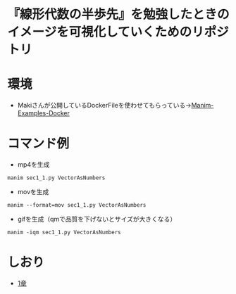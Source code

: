 『線形代数の半歩先』を勉強したときのイメージを可視化していくためのリポジトリ
===
# 環境
- Makiさんが公開しているDockerFileを使わせてもらっている→[Manim-Examples-Docker](https://github.com/Sunwood-ai-labs/Manim-Examples-Docker/)


# コマンド例
- mp4を生成
```
manim sec1_1.py VectorAsNumbers
```
- movを生成
```
manim --format=mov sec1_1.py VectorAsNumbers
```
- gifを生成（qmで品質を下げないとサイズが大きくなる）
```
manim -iqm sec1_1.py VectorAsNumbers
```

# しおり
- [1章](./doc/sec1.md)